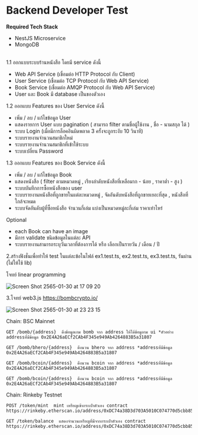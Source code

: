 # Backend Developer Test

**Required Tech Stack**

- NestJS Microservice
- MongoDB

\
1.1 ออกแบบระบบร้านหนังสือ โดยมี service ดังนี้ 
  - Web API Service (เขื่อมต่อ HTTP Protocol กับ Client)
  - User Service (เชื่อมต่อ TCP Protocol กับ Web API Service)
  - Book Service (เชื่อมต่อ AMQP Protocol กับ Web API Service)
  - User และ Book มี database เป็นของตัวเอง
    
1.2 ออกแบบ Features ของ User Service ดังนี้
  - เพิ่ม / ลบ / แก้ไขข้อมูล User
  - แสดงรายการ User แบบ pagination ( สามารถ filter ตามชื่อผู้ใช้งาน , ชื่อ - นามสกุล ได้ )
  - ระบบ Login (เมื่อมีการล็อคอินผิดพลาด 3 ครั้งจะถูกระงับ 10 วินาที)
  - ระบบรายงานจำนวนสมาชิกใหม่
  - ระบบรายงานจำนวนสมาชิกที่เข้าใช้ระบบ
  - ระบบเปลี่ยน Password

1.3 ออกแบบ Features ของ Book Service ดังนี้
  - เพิ่ม / ลบ / แก้ไขข้อมูล Book
  - แสดงหนังสือ ( filter ตามหมวดหมู่ , เรียงลำดับหนังสือที่เหลือมาก - น้อย , ราคาต่ำ - สูง )
  - ระบบบันทึกการซื้อหนังสือของ user
  - ระบบรายงานหนังสือที่ถูกขายในแต่ละหมวดหมู่ , จัดอันดับหนังสือที่ถูกขายเยอะที่สุด , หนังสือที่ใกล้จะหมด
  - ระบบจัดอันดับผู้ที่ซื้อหนังสือ จำนวนกี่เล่ม แบ่งเป็นหมวดหมู่ละกี่เล่ม ราคาเท่าไหร่
  
  Optional
- each Book can have an image
- มีการ validate ชนิดข้อมูลในแต่ละ API
- ระบบรายงานสามารถระบุวันเวลาที่ต้องการได้ หรือ เลือกเป็นรายวัน / เดือน / ปี

2.สร้างฟังชั่นเพื่อทำให้ test ในแต่ละข้อในไฟล์ ex1.test.ts, ex2.test.ts, ex3.test.ts, รันผ่าน (ไม่ให้ใช้ lib)
 
  โจทย์ linear programming

  ![Screen Shot 2565-01-30 at 17 09 20](https://user-images.githubusercontent.com/72042042/151695406-0550ab5d-2a88-4fb3-82b1-d6d127978de5.png)
  
  
3.โจทย์ web3.js  https://bombcrypto.io/
 
  ![Screen Shot 2565-01-30 at 23 23 15](https://user-images.githubusercontent.com/72042042/151707956-c6e03683-725c-45a4-a195-f30479037005.png)
  
Chain: BSC Mainnet
  ```
  GET /bomb/{address}  ดึงข้อมูลเกม bomb จาก address ให้ได้ข้อมูลาม ui *ตัวอย่าง addressที่มีข้อมูล 0x2E4A26aECf2CAb4F345e949Ab4264883B5a31807
  ```
  
  ```
  GET /bomb/bhero/{address}  ดึงนวน bhero จาก address *addressที่มีข้อมูล 0x2E4A26aECf2CAb4F345e949Ab4264883B5a31807
  ```
  
  ```
  GET /bomb/bcoin/{address}  ดึงนวน bcoin จาก address *addressที่มีข้อมูล 0x2E4A26aECf2CAb4F345e949Ab4264883B5a31807
  ```
  
  ```
  GET /bomb/bcoin/{address}  ดึงนวน bcoin จาก address *addressที่มีข้อมูล 0x2E4A26aECf2CAb4F345e949Ab4264883B5a31807
  ```
Chain: Rinkeby Testnet
  ```
  POST /token/mint  mint เหรียญเข้ากระเป๋าตัวเอง contract https://rinkeby.etherscan.io/address/0xDC74a38D3d703A5010C074770d5cbb853B981c50
  ```
  
  ```
  GET /token/balance  แสดงจำนวนเหรียญที่มีจากกระเป๋าตัวเอง contract https://rinkeby.etherscan.io/address/0xDC74a38D3d703A5010C074770d5cbb853B981c50
  ```
